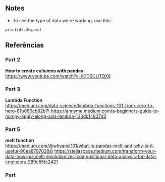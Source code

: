## Notes

- To see the type of data we're working, use this: 

```Phyton
print(df.dtypes)
```

## Referências

### Part 2
**How to create collumns with pandas**\
https://www.youtube.com/watch?v=IKiDSOUTQX8 

### Part 3
**Lambda Function**\
https://medium.com/data-science/lambda-functions-101-from-zero-to-hero-81b066cb82b7\
https://annyme.medium.com/a-beginners-guide-to-numpy-apply-along-axis-lambda-133db14837d3

### Part 5
**melt function**\
https://medium.com/@whyamit101/what-is-pandas-melt-and-why-is-it-useful-90ea8797028a\
https://stellaspace.medium.com/transform-your-data-how-pd-melt-revolutionizes-compositional-data-analysis-for-data-engineers-289e55fc2421

### Part